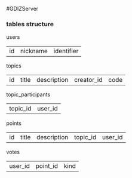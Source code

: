 #GDIZServer 


### tables structure

users
<table>
	<td> id </td> 
	<td> nickname </td>
	<td> identifier </td>
</table>

topics
<table>
	<td> id </td>
	<td> title </td> 
  <td> description </td> 
  <td> creator_id </td> 
  <td> code </td>
</table>

topic_participants
<table>
 <td> topic_id </td> 
 <td> user_id </td>
</table>

points
<table>
	<td> id </td>
	<td> title </td>
	<td> description </td>
	<td> topic_id </td>
	<td> user_id </td>
</table>

votes
<table>
	<td> user_id </td> 
	<td> point_id </td>
	<td> kind </td> 
</table>